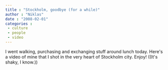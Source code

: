 ```yaml
---
title : "Stockholm, goodbye (for a while)"
author : "Niklas"
date : "2008-02-01"
categories : 
 - culture
 - people
 - video
---
```


I went walking, purchasing and exchanging stuff around lunch today. Here's a video of mine that I shot in the very heart of Stockholm city. Enjoy! ((It's shaky, I know.))
